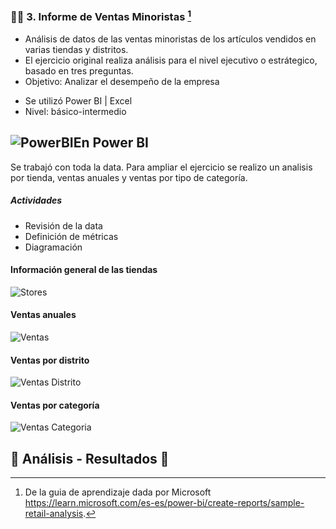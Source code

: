 ### 🧾💶 3. Informe de Ventas Minoristas [^1]

+ Análisis de datos de las ventas minoristas de los artículos vendidos en varias tiendas y distritos.
+ El ejercicio original realiza análisis para el nivel ejecutivo o estrátegico, basado en tres preguntas. 
+ Objetivo: Analizar el desempeño de la empresa


- Se utilizó  Power BI |  Excel  
- Nivel: básico-intermedio


## ![PowerBI](https://user-images.githubusercontent.com/82233779/203394674-b71bd963-8ebe-412a-9b26-dae6af54bf1d.PNG)En Power BI

Se trabajó con toda la data. Para ampliar el ejercicio se realizo un analisis por tienda, ventas anuales y ventas por tipo de categoría.

##### Actividades
- Revisión de la data
- Definición de métricas 
- Diagramación   

#### Información general de las tiendas  



![Stores](https://user-images.githubusercontent.com/82233779/208508154-b7efe343-4b30-4ce5-bd6b-4c644fe276ed.jpeg)


#### Ventas anuales 


![Ventas](https://user-images.githubusercontent.com/82233779/208508340-54253dab-c416-4270-a58b-e51f4a0a9b44.jpeg)


#### Ventas por distrito




![Ventas Distrito](https://user-images.githubusercontent.com/82233779/208508413-c507447a-1039-48e8-ace4-25d2d3ca2e10.jpeg)




#### Ventas por categoría 



![Ventas Categoria](https://user-images.githubusercontent.com/82233779/208508536-e959438f-156f-48fb-ba57-d6698da607a7.jpeg)



## 🧠 Análisis - Resultados 📝




[^1]: De la guia de aprendizaje dada por Microsoft https://learn.microsoft.com/es-es/power-bi/create-reports/sample-retail-analysis. 
